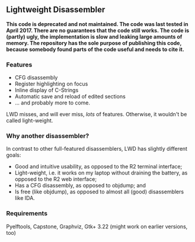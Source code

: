 ## Lightweight Disassembler

**This code is deprecated and not maintained. The code was last tested in April 2017. There are no guarantees that the code still works. The code is (partly) ugly, the implementation is slow and leaking large amounts of memory. The repository has the sole purpose of publishing this code, because somebody found parts of the code useful and needs to cite it.**

### Features
- CFG disassembly
- Register highlighting on focus
- Inline display of C-Strings
- Automatic save and reload of edited sections
- ... and probably more to come.

LWD misses, and will ever miss, *lots* of features. Otherwise, it wouldn't be called light-weight.

### Why another disassembler?
In contrast to other full-featured disassemblers, LWD has slightly different goals:

- Good and intuitive usability, as opposed to the R2 terminal interface;
- Light-weight, i.e. it works on my laptop without draining the battery, as opposed to the R2 web interface;
- Has a CFG disassembly, as opposed to objdump; and
- Is free (like objdump), as opposed to almost all (good) disassemblers like IDA.

### Requirements
Pyelftools, Capstone, Graphviz, Gtk+ 3.22 (might work on earlier versions, too)

